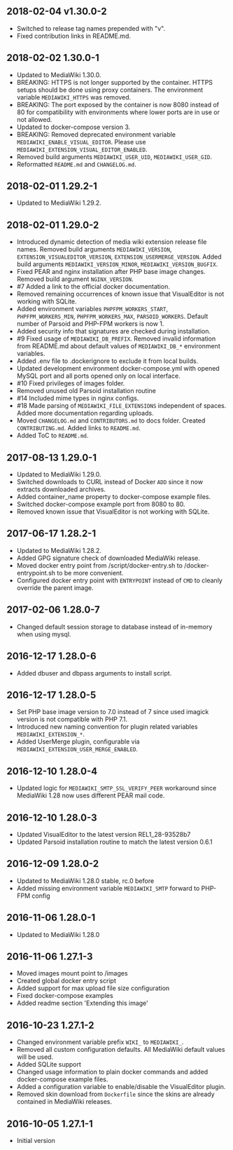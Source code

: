 ## 2018-02-04 v1.30.0-2

* Switched to release tag names prepended with "v".
* Fixed contribution links in README.md.

## 2018-02-02 1.30.0-1

* Updated to MediaWiki 1.30.0.
* BREAKING: HTTPS is not longer supported by the container. HTTPS setups should be done using proxy containers. The environment variable `MEDIAWIKI_HTTPS` was removed.
* BREAKING: The port exposed by the container is now 8080 instead of 80 for compatibility with environments where lower ports are in use or not allowed.
* Updated to docker-compose version 3.
* BREAKING: Removed deprecated environment variable `MEDIAWIKI_ENABLE_VISUAL_EDITOR`. Please use `MEDIAWIKI_EXTENSION_VISUAL_EDITOR_ENABLED`.
* Removed build arguments `MEDIAWIKI_USER_UID`, `MEDIAWIKI_USER_GID`. 
* Reformatted `README.md` and `CHANGELOG.md`.

## 2018-02-01 1.29.2-1

* Updated to MediaWiki 1.29.2.

## 2018-02-01 1.29.0-2

* Introduced dynamic detection of media wiki extension release file names. Removed build arguments `MEDIAWIKI_VERSION`, `EXTENSION_VISUALEDITOR_VERSION`, `EXTENSION_USERMERGE_VERSION`. Added build arguments `MEDIAWIKI_VERSION_MINOR`, `MEDIAWIKI_VERSION_BUGFIX`. 
* Fixed PEAR and nginx installation after PHP base image changes. Removed build argument `NGINX_VERSION`.
* \#7 Added a link to the official docker documentation.
* Removed remaining occurrences of known issue that VisualEditor is not working with SQLite.
* Added environment variables `PHPFPM_WORKERS_START`, `PHPFPM_WORKERS_MIN`, `PHPFPM_WORKERS_MAX`, `PARSOID_WORKERS`. Default number of Parsoid and PHP-FPM workers is now 1.
* Added security info that signatures are checked during installation.
* \#9 Fixed usage of `MEDIAWIKI_DB_PREFIX`. Removed invalid information from README.md about default values of `MEDIAWIKI_DB_*` environment variables.
* Added .env file to .dockerignore to exclude it from local builds.
* Updated development environment docker-compose.yml with opened MySQL port and all ports opened only on local interface.
* \#10 Fixed privileges of images folder.
* Removed unused old Parsoid installation routine
* \#14 Included mime types in nginx configs.
* \#18 Made parsing of `MEDIAWIKI_FILE_EXTENSIONS` independent of spaces. Added more documentation regarding uploads.
* Moved `CHANGELOG.md` and `CONTRIBUTORS.md` to docs folder. Created `CONTRIBUTING.md`. Added links to `README.md`.
* Added ToC to `README.md`.

## 2017-08-13 1.29.0-1

* Updated to MediaWiki 1.29.0.
* Switched downloads to CURL instead of Docker `ADD` since it now extracts downloaded archives.
* Added container_name property to docker-compose example files.
* Switched docker-compose example port from 8080 to 80.
* Removed known issue that VisualEditor is not working with SQLite.

## 2017-06-17 1.28.2-1

* Updated to MediaWiki 1.28.2.
* Added GPG signature check of downloaded MediaWiki release.
* Moved docker entry point from /script/docker-entry.sh to /docker-entrypoint.sh to be more convenient.
* Configured docker entry point with `ENTRYPOINT` instead of `CMD` to cleanly override the parent image.

## 2017-02-06 1.28.0-7

* Changed default session storage to database instead of in-memory when using mysql.

## 2016-12-17 1.28.0-6

* Added dbuser and dbpass arguments to install script.

## 2016-12-17 1.28.0-5

* Set PHP base image version to 7.0 instead of 7 since used imagick version is not compatible with PHP 7.1.
* Introduced new naming convention for plugin related variables `MEDIAWIKI_EXTENSION_*`.
* Added UserMerge plugin, configurable via `MEDIAWIKI_EXTENSION_USER_MERGE_ENABLED`.

## 2016-12-10 1.28.0-4

* Updated logic for `MEDIAWIKI_SMTP_SSL_VERIFY_PEER` workaround since MediaWiki 1.28 now uses different PEAR mail code.

## 2016-12-10 1.28.0-3

* Updated VisualEditor to the latest version REL1_28-93528b7
* Updated Parsoid installation routine to match the latest version 0.6.1

## 2016-12-09 1.28.0-2

* Updated to MediaWiki 1.28.0 stable, rc.0 before
* Added missing environment variable `MEDIAWIKI_SMTP` forward to PHP-FPM config

## 2016-11-06 1.28.0-1

* Updated to MediaWiki 1.28.0

## 2016-11-06 1.27.1-3

* Moved images mount point to /images
* Created global docker entry script
* Added support for max upload file size configuration
* Fixed docker-compose examples
* Added readme section 'Extending this image'

## 2016-10-23 1.27.1-2

* Changed environment variable prefix `WIKI_` to `MEDIAWIKI_`.
* Removed all custom configuration defaults. All MediaWiki default values will be used.
* Added SQLite support
* Changed usage information to plain docker commands and added docker-compose example files.
* Added a configuration variable to enable/disable the VisualEditor plugin.
* Removed skin download from `Dockerfile` since the skins are already contained in MediaWiki releases.

## 2016-10-05 1.27.1-1

* Initial version
